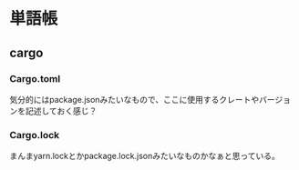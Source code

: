 # 単語帳

## cargo

### Cargo.toml

気分的にはpackage.jsonみたいなもので、ここに使用するクレートやバージョンを記述しておく感じ？

### Cargo.lock

まんまyarn.lockとかpackage.lock.jsonみたいなものかなぁと思っている。